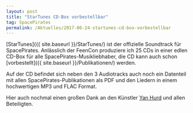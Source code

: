 ```yaml
---
layout: post
title: "StarTunes CD-Box vorbestellbar"
tag: SpacePirates
permalink: /Aktuelles/2017-06-24-startunes-cd-box-vorbestellbar
---
```


[StarTunes]({{ site.baseurl }}/StarTunes/) ist der offizielle Soundtrack für SpacePirates. Anlässlich der FeenCon produziere ich 25 CDs in einer edlen CD-Box für alle SpacePirates-Musikliebhaber, die CD kann auch schon [vorbestellt]({{ site.baseurl }}/Publikationen/) werden.

Auf der CD befindet sich neben den 3 Audiotracks auch noch ein Datenteil mit allen SpacePirates-Publikationen als PDF und den Liedern in einem hochwertigen MP3 und FLAC Format.

Hier auch nochmal einen großen Dank an den Künstler [Yan Hurd](http:/yanhurd.com/) und allen Beteiligten.
